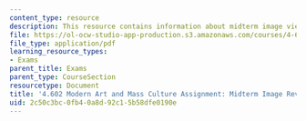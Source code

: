 ```yaml
---
content_type: resource
description: This resource contains information about midterm image view list.
file: https://ol-ocw-studio-app-production.s3.amazonaws.com/courses/4-602-modern-art-and-mass-culture-spring-2012/2c50c3bc0fb40a8d92c15b58dfe0190e_MIT4_602S12_Midimgrviewlst.pdf
file_type: application/pdf
learning_resource_types:
- Exams
parent_title: Exams
parent_type: CourseSection
resourcetype: Document
title: '4.602 Modern Art and Mass Culture Assignment: Midterm Image Review List'
uid: 2c50c3bc-0fb4-0a8d-92c1-5b58dfe0190e
---
```


